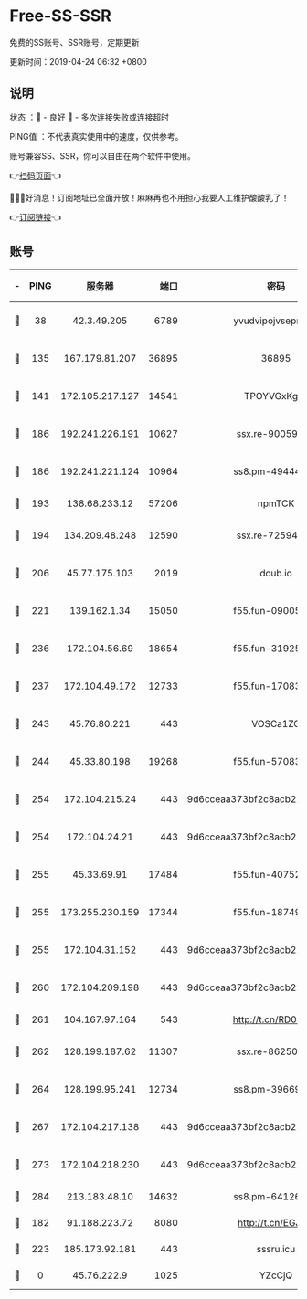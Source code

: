 # Free-SS-SSR

免费的SS账号、SSR账号，定期更新

更新时间：2019-04-24 06:32 +0800

## 说明

状态     ：🙂 - 良好 🙁 - 多次连接失败或连接超时

PING值   ：不代表真实使用中的速度，仅供参考。

账号兼容SS、SSR，你可以自由在两个软件中使用。

👉[扫码页面](https://liesauer.github.io/Free-SS-SSR/)👈

🎉🎉🎉好消息！订阅地址已全面开放！麻麻再也不用担心我要人工维护酸酸乳了！

👉[订阅链接](https://www.liesauer.net/yogurt/subscribe?ACCESS_TOKEN=DAYxR3mMaZAsaqUb)👈

## 账号

|-|PING|服务器|端口|密码|加密方式|区域|
|:----:|:----:|:-----:|-----:|:----:|:----:|:----:|
|🙂|38|42.3.49.205|6789|yvudvipojvseprugib|aes-256-cfb|HK|
|🙂|135|167.179.81.207|36895|36895|aes-256-cfb|JP|
|🙂|141|172.105.217.127|14541|TPOYVGxKglpi|aes-256-cfb|JP|
|🙂|186|192.241.226.191|10627|ssx.re-90059396|aes-256-cfb|US|
|🙂|186|192.241.221.124|10964|ss8.pm-49444902|aes-256-cfb|US|
|🙂|193|138.68.233.12|57206|npmTCK|rc4-md5|US|
|🙂|194|134.209.48.248|12590|ssx.re-72594146|aes-256-cfb|US|
|🙂|206|45.77.175.103|2019|doub.io|aes-128-ctr|SG|
|🙂|221|139.162.1.34|15050|f55.fun-09005497|aes-256-cfb|SG|
|🙂|236|172.104.56.69|18654|f55.fun-31925576|aes-256-cfb|SG|
|🙂|237|172.104.49.172|12733|f55.fun-17083510|aes-256-cfb|SG|
|🙂|243|45.76.80.221|443|VOSCa1ZG|aes-256-cfb|DE|
|🙂|244|45.33.80.198|19268|f55.fun-57083371|aes-256-cfb|US|
|🙂|254|172.104.215.24|443|9d6cceaa373bf2c8acb22e60b6a58be6|aes-256-cfb|US|
|🙂|254|172.104.24.21|443|9d6cceaa373bf2c8acb22e60b6a58be6|aes-256-cfb|US|
|🙂|255|45.33.69.91|17484|f55.fun-40752674|aes-256-cfb|US|
|🙂|255|173.255.230.159|17344|f55.fun-18749119|aes-256-cfb|US|
|🙂|255|172.104.31.152|443|9d6cceaa373bf2c8acb22e60b6a58be6|aes-256-cfb|US|
|🙂|260|172.104.209.198|443|9d6cceaa373bf2c8acb22e60b6a58be6|aes-256-cfb|US|
|🙂|261|104.167.97.164|543|http://t.cn/RD0D7sx|rc4-md5|CA|
|🙂|262|128.199.187.62|11307|ssx.re-86250492|aes-256-cfb|SG|
|🙂|264|128.199.95.241|12734|ss8.pm-39669499|aes-256-cfb|SG|
|🙂|267|172.104.217.138|443|9d6cceaa373bf2c8acb22e60b6a58be6|aes-256-cfb|US|
|🙂|273|172.104.218.230|443|9d6cceaa373bf2c8acb22e60b6a58be6|aes-256-cfb|US|
|🙂|284|213.183.48.10|14632|ss8.pm-64126752|rc4-md5|RU|
|🙂|182|91.188.223.72|8080|http://t.cn/EGJIyrl|rc4-md5|RU|
|🙂|223|185.173.92.181|443|sssru.icu|rc4-md5|RU|
|🙁|0|45.76.222.9|1025|YZcCjQ|rc4-md5|JP|
